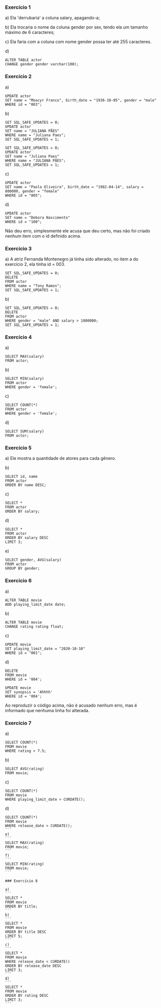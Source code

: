 ### Exercício 1

a) Ela 'derrubaria' a coluna salary, apagando-a;

b) Ela trocaria o nome da coluna gender por sex, tendo ela um tamanho máximo de 6 caracteres;

c) Ela faria com a coluna com nome gender possa ter até 255 caracteres.

d) 
```
ALTER TABLE actor 
CHANGE gender gender varchar(100);
```
### Exercício 2

a)
```
UPDATE actor 
SET name = "Moacyr Franco", birth_date = "1936-10-05", gender = "male"
WHERE id = "003";
```
b)
```
SET SQL_SAFE_UPDATES = 0;
UPDATE actor
SET name = "JULIANA PÃES"
WHERE name = "Juliana Paes";
SET SQL_SAFE_UPDATES = 1;

SET SQL_SAFE_UPDATES = 0;
UPDATE actor
SET name = "Juliana Paes"
WHERE name = "JULIANA PÃES";
SET SQL_SAFE_UPDATES = 1;
```
c)
```
UPDATE actor
SET name = "Paola Oliveira", birth_date = "1982-04-14", salary = 800000, gender = "female"
WHERE id = "005";
```
d) 
```
UPDATE actor
SET name = "Debora Nascimento"
WHERE id = "100";
```
Não deu erro, simplesmente ele acusa que deu certo, mas não foi criado nenhum item com o id definido acima.

### Exercício 3

a) A atriz Fernanda Montenegro já tinha sido alterado, no item a do exercício 2, ela tinha id = 003.
```
SET SQL_SAFE_UPDATES = 0;
DELETE 
FROM actor
WHERE name = "Tony Ramos";
SET SQL_SAFE_UPDATES = 1;
```
b)
```
SET SQL_SAFE_UPDATES = 0;
DELETE 
FROM actor
WHERE gender = "male" AND salary > 1000000;
SET SQL_SAFE_UPDATES = 1;
```
### Exercício 4

a)
```
SELECT MAX(salary) 
FROM actor;
```
b) 
```
SELECT MIN(salary) 
FROM actor
WHERE gender = 'female';
```
c)
```
SELECT COUNT(*)
FROM actor
WHERE gender = 'female';
```
d)
```
SELECT SUM(salary)
FROM actor;
```
### Exercício 5

a) Ele mostra a quantidade de atores para cada gênero.

b) 
```
SELECT id, name 
FROM actor
ORDER BY name DESC;
```
c)
```
SELECT *
FROM actor
ORDER BY salary;
```
d)
```
SELECT *
FROM actor
ORDER BY salary DESC
LIMIT 3;
```
e)
```
SELECT gender, AVG(salary)
FROM actor
GROUP BY gender;
```

### Exercício 6

a)
```
ALTER TABLE movie
ADD playing_limit_date date;
```
b) 
```
ALTER TABLE movie
CHANGE rating rating float;
```
c)
```
UPDATE movie
SET playing_limit_date = "2020-10-10"
WHERE id = "001";
```
d)
```
DELETE
FROM movie
WHERE id = '004';

UPDATE movie
SET synopsis = 'Ahhhh'
WHERE id = '004';
```
Ao reproduzir o código acima, não é acusado nenhum erro, mas é informado que nenhuma linha foi alterada.

### Exercício 7

a) 
```
SELECT COUNT(*)
FROM movie
WHERE rating > 7.5;
```
b)
```
SELECT AVG(rating)
FROM movie;
```
c)
```
SELECT COUNT(*)
FROM movie
WHERE playing_limit_date > CURDATE();
````
d)
````
SELECT COUNT(*)
FROM movie
WHERE release_date > CURDATE();
```
e)
```
SELECT MAX(rating)
FROM movie;
```
f)
```
SELECT MIN(rating)
FROM movie;
```

### Exercício 8

a)
```
SELECT *
FROM movie
ORDER BY title;
```
b)
```
SELECT *
FROM movie
ORDER BY title DESC
LIMIT 5;
```
c)
```
SELECT *
FROM movie
WHERE release_date < CURDATE()
ORDER BY release_date DESC
LIMIT 3;
```
d)
```
SELECT *
FROM movie
ORDER BY rating DESC
LIMIT 3;
```